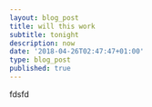 ```yaml
---
layout: blog_post
title: will this work
subtitle: tonight
description: now
date: '2018-04-26T02:47:47+01:00'
type: blog_post
published: true
---
```

fdsfd
